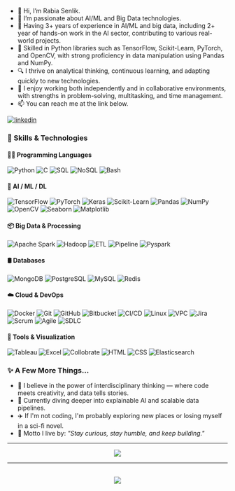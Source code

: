 - 👋 Hi, I’m Rabia Senlik.
- 🤖 I’m passionate about AI/ML and Big Data technologies.
- 🌱 Having 3+ years of experience in AI/ML and big data, including 2+ year of hands-on work in the AI sector, contributing to various real-world projects.
- 🧠 Skilled in Python libraries such as TensorFlow, Scikit-Learn, PyTorch, and OpenCV, with strong proficiency in data manipulation using Pandas and NumPy.
- 🔍 I thrive on analytical thinking, continuous learning, and adapting quickly to new technologies.
- 🤝 I enjoy working both independently and in collaborative environments, with strengths in problem-solving, multitasking, and time management.
- 📫 You can reach me at the link below.

[![linkedin](https://img.shields.io/badge/Linkedin-000000?style=for-the-badge&logo=Linkedin&logoColor=white)](https://www.linkedin.com/in/rabiasenlik/)

### 🚀 Skills & Technologies

#### 👩‍💻 Programming Languages
![Python](https://img.shields.io/badge/Python-3776AB?style=flat&logo=python&logoColor=white)
![C](https://img.shields.io/badge/C-00599C?style=flat&logo=c&logoColor=white)
![SQL](https://img.shields.io/badge/SQL-4479A1?style=flat&logo=mysql&logoColor=white)
![NoSQL](https://img.shields.io/badge/NoSQL-CC2927?style=flat)
![Bash](https://img.shields.io/badge/Bash-4EAA25?style=flat&logo=gnubash&logoColor=white)

#### 🧠 AI / ML / DL
![TensorFlow](https://img.shields.io/badge/TensorFlow-FF6F00?style=flat&logo=tensorflow&logoColor=white)
![PyTorch](https://img.shields.io/badge/PyTorch-EE4C2C?style=flat&logo=pytorch&logoColor=white)
![Keras](https://img.shields.io/badge/Keras-D00000?style=flat&logo=keras&logoColor=white)
![Scikit-Learn](https://img.shields.io/badge/Scikit--Learn-F7931E?style=flat&logo=scikitlearn&logoColor=white)
![Pandas](https://img.shields.io/badge/Pandas-150458?style=flat&logo=pandas&logoColor=white)
![NumPy](https://img.shields.io/badge/NumPy-013243?style=flat&logo=numpy&logoColor=white)
![OpenCV](https://img.shields.io/badge/OpenCV-5C3EE8?style=flat&logo=opencv&logoColor=white)
![Seaborn](https://img.shields.io/badge/Seaborn-76B900?style=flat)
![Matplotlib](https://img.shields.io/badge/Matplotlib-11557C?style=flat)

#### 📦 Big Data & Processing
![Apache Spark](https://img.shields.io/badge/Spark-E25A1C?style=flat&logo=apachespark&logoColor=white)
![Hadoop](https://img.shields.io/badge/Hadoop-66CCFF?style=flat&logo=apachehadoop&logoColor=white)
![ETL](https://img.shields.io/badge/ETL-003B57?style=flat)
![Pipeline](https://img.shields.io/badge/Pipeline-0A0A0A?style=flat)
![Pyspark](https://img.shields.io/badge/PySpark-FDEE21?style=flat)

#### 🛢️ Databases
![MongoDB](https://img.shields.io/badge/MongoDB-4EA94B?style=flat&logo=mongodb&logoColor=white)
![PostgreSQL](https://img.shields.io/badge/PostgreSQL-336791?style=flat&logo=postgresql&logoColor=white)
![MySQL](https://img.shields.io/badge/MySQL-00758F?style=flat&logo=mysql&logoColor=white)
![Redis](https://img.shields.io/badge/Redis-DC382D?style=flat&logo=redis&logoColor=white)

#### ☁️ Cloud & DevOps
![Docker](https://img.shields.io/badge/Docker-2496ED?style=flat&logo=docker&logoColor=white)
![Git](https://img.shields.io/badge/Git-F05032?style=flat&logo=git&logoColor=white)
![GitHub](https://img.shields.io/badge/GitHub-181717?style=flat&logo=github&logoColor=white)
![Bitbucket](https://img.shields.io/badge/Bitbucket-0052CC?style=flat&logo=bitbucket&logoColor=white)
![CI/CD](https://img.shields.io/badge/CI/CD-0A0A0A?style=flat)
![Linux](https://img.shields.io/badge/Linux-FCC624?style=flat&logo=linux&logoColor=black)
![VPC](https://img.shields.io/badge/VPC-0099CC?style=flat)
![Jira](https://img.shields.io/badge/Jira-0052CC?style=flat&logo=jira&logoColor=white)
![Scrum](https://img.shields.io/badge/Scrum-6DB33F?style=flat)
![Agile](https://img.shields.io/badge/Agile-FF4088?style=flat)
![SDLC](https://img.shields.io/badge/SDLC-000000?style=flat)

#### 🧩 Tools & Visualization
![Tableau](https://img.shields.io/badge/Tableau-E97627?style=flat&logo=tableau&logoColor=white)
![Excel](https://img.shields.io/badge/Excel-217346?style=flat&logo=microsoftexcel&logoColor=white)
![Collobrate](https://img.shields.io/badge/Collobrate-FFA500?style=flat)
![HTML](https://img.shields.io/badge/HTML-E34F26?style=flat&logo=html5&logoColor=white)
![CSS](https://img.shields.io/badge/CSS-1572B6?style=flat&logo=css3&logoColor=white)
![Elasticsearch](https://img.shields.io/badge/Elasticsearch-005571?style=flat&logo=elasticsearch&logoColor=white)


### ✨ A Few More Things...

- 🧩 I believe in the power of interdisciplinary thinking — where code meets creativity, and data tells stories.
- 🎯 Currently diving deeper into explainable AI and scalable data pipelines.
- ✈️ If I'm not coding, I'm probably exploring new places or losing myself in a sci-fi novel.
- 🌟 Motto I live by: *"Stay curious, stay humble, and keep building."*

---

<div align="center">
  <img src="https://readme-typing-svg.herokuapp.com?font=Fira+Code&weight=500&size=22&pause=1000&color=F778BA&center=true&vCenter=true&width=435&lines=Thanks+for+visiting!+👩‍💻;Keep+creating+and+stay+awesome!+🚀" />
</div>

---


<br/>  
<div align="center">
<img src="https://komarev.com/ghpvc/?username=f4323-aziz&&style=flat-square" align="center" />
</div>  
<br/>  
<br />
